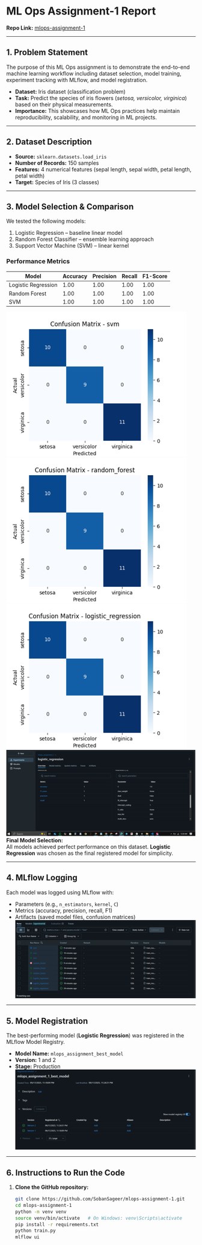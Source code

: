 # ML Ops Assignment-1 Report

**Repo Link:** [mlops-assignment-1](https://github.com/SobanSageer/mlops-assignment-1)

---

## 1. Problem Statement
The purpose of this ML Ops assignment is to demonstrate the end-to-end machine learning workflow including dataset selection, model training, experiment tracking with MLflow, and model registration.

- **Dataset:** Iris dataset (classification problem)  
- **Task:** Predict the species of iris flowers (*setosa, versicolor, virginica*) based on their physical measurements.  
- **Importance:** This showcases how ML Ops practices help maintain reproducibility, scalability, and monitoring in ML projects.  

---

## 2. Dataset Description
- **Source:** `sklearn.datasets.load_iris`  
- **Number of Records:** 150 samples  
- **Features:** 4 numerical features (sepal length, sepal width, petal length, petal width)  
- **Target:** Species of Iris (3 classes)  

---

## 3. Model Selection & Comparison
We tested the following models:
1. Logistic Regression – baseline linear model  
2. Random Forest Classifier – ensemble learning approach  
3. Support Vector Machine (SVM) – linear kernel  

### Performance Metrics
| Model                | Accuracy | Precision | Recall | F1-Score |
|-----------------------|----------|-----------|--------|----------|
| Logistic Regression   | 1.00     | 1.00      | 1.00   | 1.00     |
| Random Forest         | 1.00     | 1.00      | 1.00   | 1.00     |
| SVM                   | 1.00     | 1.00      | 1.00   | 1.00     |
![alt text](image.png)
![alt text](image-1.png)
![alt text](image-2.png)
![alt text](image-3.png)
**Final Model Selection:**  
All models achieved perfect performance on this dataset. **Logistic Regression** was chosen as the final registered model for simplicity.

---

## 4. MLflow Logging
Each model was logged using MLflow with:
- Parameters (e.g., `n_estimators`, `kernel`, `C`)  
- Metrics (accuracy, precision, recall, F1)  
- Artifacts (saved model files, confusion matrices)  
![alt text](image-4.png)
---

## 5. Model Registration
The best-performing model (**Logistic Regression**) was registered in the MLflow Model Registry.

- **Model Name:** `mlops_assignment_best_model`  
- **Version:** 1 and 2  
- **Stage:** Production  
![alt text](image-5.png)
---

## 6. Instructions to Run the Code

1. **Clone the GitHub repository:**
   ```bash
   git clone https://github.com/SobanSageer/mlops-assignment-1.git
   cd mlops-assignment-1
   python -m venv venv
   source venv/bin/activate   # On Windows: venv\Scripts\activate
   pip install -r requirements.txt
   python train.py
   mlflow ui
